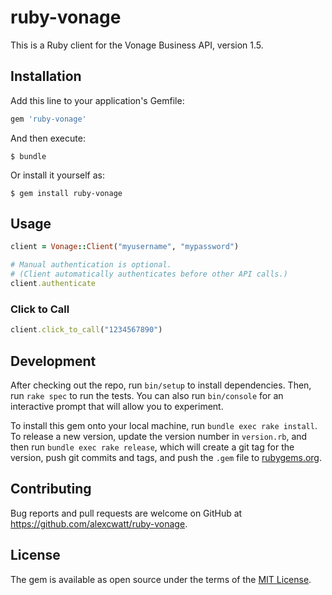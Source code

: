 # ruby-vonage

This is a Ruby client for the Vonage Business API, version 1.5.

## Installation

Add this line to your application's Gemfile:

```ruby
gem 'ruby-vonage'
```

And then execute:

    $ bundle

Or install it yourself as:

    $ gem install ruby-vonage

## Usage

```ruby
client = Vonage::Client("myusername", "mypassword")

# Manual authentication is optional.
# (Client automatically authenticates before other API calls.)
client.authenticate
```

### Click to Call

```ruby
client.click_to_call("1234567890")
```

## Development

After checking out the repo, run `bin/setup` to install dependencies. Then, run `rake spec` to run the tests. You can also run `bin/console` for an interactive prompt that will allow you to experiment.

To install this gem onto your local machine, run `bundle exec rake install`. To release a new version, update the version number in `version.rb`, and then run `bundle exec rake release`, which will create a git tag for the version, push git commits and tags, and push the `.gem` file to [rubygems.org](https://rubygems.org).

## Contributing

Bug reports and pull requests are welcome on GitHub at https://github.com/alexcwatt/ruby-vonage.


## License

The gem is available as open source under the terms of the [MIT License](http://opensource.org/licenses/MIT).

